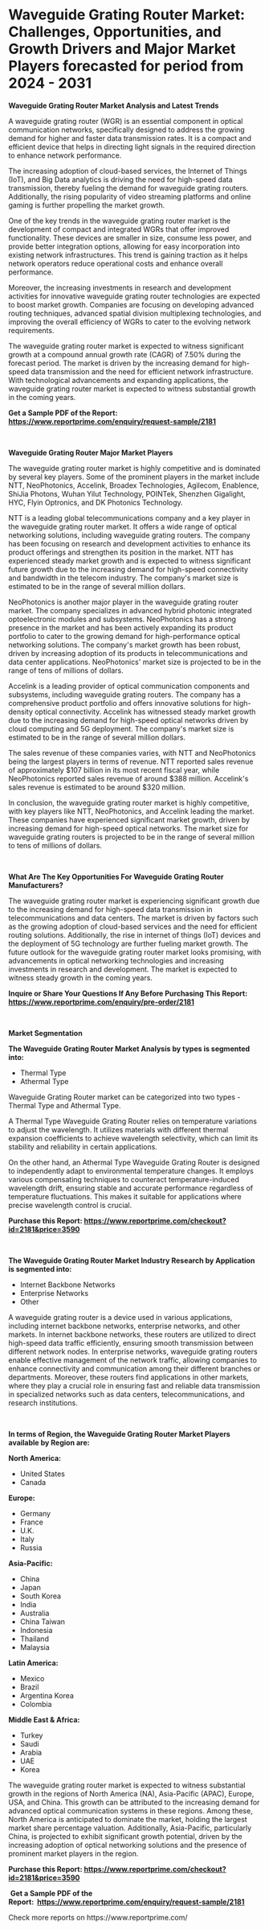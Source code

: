 <p><h1>Waveguide Grating Router Market: Challenges, Opportunities, and Growth Drivers and Major Market Players forecasted for period from 2024 - 2031</h1></p><p><strong>Waveguide Grating Router Market Analysis and Latest Trends</strong></p>
<p><p>A waveguide grating router (WGR) is an essential component in optical communication networks, specifically designed to address the growing demand for higher and faster data transmission rates. It is a compact and efficient device that helps in directing light signals in the required direction to enhance network performance.</p><p>The increasing adoption of cloud-based services, the Internet of Things (IoT), and Big Data analytics is driving the need for high-speed data transmission, thereby fueling the demand for waveguide grating routers. Additionally, the rising popularity of video streaming platforms and online gaming is further propelling the market growth.</p><p>One of the key trends in the waveguide grating router market is the development of compact and integrated WGRs that offer improved functionality. These devices are smaller in size, consume less power, and provide better integration options, allowing for easy incorporation into existing network infrastructures. This trend is gaining traction as it helps network operators reduce operational costs and enhance overall performance.</p><p>Moreover, the increasing investments in research and development activities for innovative waveguide grating router technologies are expected to boost market growth. Companies are focusing on developing advanced routing techniques, advanced spatial division multiplexing technologies, and improving the overall efficiency of WGRs to cater to the evolving network requirements.</p><p>The waveguide grating router market is expected to witness significant growth at a compound annual growth rate (CAGR) of 7.50% during the forecast period. The market is driven by the increasing demand for high-speed data transmission and the need for efficient network infrastructure. With technological advancements and expanding applications, the waveguide grating router market is expected to witness substantial growth in the coming years.</p></p>
<p><strong>Get a Sample PDF of the Report:&nbsp; <a href="https://www.reportprime.com/enquiry/request-sample/2181">https://www.reportprime.com/enquiry/request-sample/2181</a></strong></p>
<p>&nbsp;</p>
<p><strong>Waveguide Grating Router Major Market Players</strong></p>
<p><p>The waveguide grating router market is highly competitive and is dominated by several key players. Some of the prominent players in the market include NTT, NeoPhotonics, Accelink, Broadex Technologies, Agilecom, Enablence, ShiJia Photons, Wuhan Yilut Technology, POINTek, Shenzhen Gigalight, HYC, Flyin Optronics, and DK Photonics Technology.</p><p>NTT is a leading global telecommunications company and a key player in the waveguide grating router market. It offers a wide range of optical networking solutions, including waveguide grating routers. The company has been focusing on research and development activities to enhance its product offerings and strengthen its position in the market. NTT has experienced steady market growth and is expected to witness significant future growth due to the increasing demand for high-speed connectivity and bandwidth in the telecom industry. The company's market size is estimated to be in the range of several million dollars.</p><p>NeoPhotonics is another major player in the waveguide grating router market. The company specializes in advanced hybrid photonic integrated optoelectronic modules and subsystems. NeoPhotonics has a strong presence in the market and has been actively expanding its product portfolio to cater to the growing demand for high-performance optical networking solutions. The company's market growth has been robust, driven by increasing adoption of its products in telecommunications and data center applications. NeoPhotonics' market size is projected to be in the range of tens of millions of dollars.</p><p>Accelink is a leading provider of optical communication components and subsystems, including waveguide grating routers. The company has a comprehensive product portfolio and offers innovative solutions for high-density optical connectivity. Accelink has witnessed steady market growth due to the increasing demand for high-speed optical networks driven by cloud computing and 5G deployment. The company's market size is estimated to be in the range of several million dollars.</p><p>The sales revenue of these companies varies, with NTT and NeoPhotonics being the largest players in terms of revenue. NTT reported sales revenue of approximately $107 billion in its most recent fiscal year, while NeoPhotonics reported sales revenue of around $388 million. Accelink's sales revenue is estimated to be around $320 million.</p><p>In conclusion, the waveguide grating router market is highly competitive, with key players like NTT, NeoPhotonics, and Accelink leading the market. These companies have experienced significant market growth, driven by increasing demand for high-speed optical networks. The market size for waveguide grating routers is projected to be in the range of several million to tens of millions of dollars.</p></p>
<p>&nbsp;</p>
<p><strong>What Are The Key Opportunities For Waveguide Grating Router Manufacturers?</strong></p>
<p><p>The waveguide grating router market is experiencing significant growth due to the increasing demand for high-speed data transmission in telecommunications and data centers. The market is driven by factors such as the growing adoption of cloud-based services and the need for efficient routing solutions. Additionally, the rise in internet of things (IoT) devices and the deployment of 5G technology are further fueling market growth. The future outlook for the waveguide grating router market looks promising, with advancements in optical networking technologies and increasing investments in research and development. The market is expected to witness steady growth in the coming years.</p></p>
<p><strong>Inquire or Share Your Questions If Any Before Purchasing This Report: <a href="https://www.reportprime.com/enquiry/pre-order/2181">https://www.reportprime.com/enquiry/pre-order/2181</a></strong></p>
<p>&nbsp;</p>
<p><strong>Market Segmentation</strong></p>
<p><strong>The Waveguide Grating Router Market Analysis by types is segmented into:</strong></p>
<p><ul><li>Thermal Type</li><li>Athermal Type</li></ul></p>
<p><p>Waveguide Grating Router market can be categorized into two types - Thermal Type and Athermal Type. </p><p>A Thermal Type Waveguide Grating Router relies on temperature variations to adjust the wavelength. It utilizes materials with different thermal expansion coefficients to achieve wavelength selectivity, which can limit its stability and reliability in certain applications.</p><p>On the other hand, an Athermal Type Waveguide Grating Router is designed to independently adapt to environmental temperature changes. It employs various compensating techniques to counteract temperature-induced wavelength drift, ensuring stable and accurate performance regardless of temperature fluctuations. This makes it suitable for applications where precise wavelength control is crucial.</p></p>
<p><strong>Purchase this Report:&nbsp;<a href="https://www.reportprime.com/checkout?id=2181&price=3590">https://www.reportprime.com/checkout?id=2181&price=3590</a></strong></p>
<p>&nbsp;</p>
<p><strong>The Waveguide Grating Router Market Industry Research by Application is segmented into:</strong></p>
<p><ul><li>Internet Backbone Networks</li><li>Enterprise Networks</li><li>Other</li></ul></p>
<p><p>A waveguide grating router is a device used in various applications, including internet backbone networks, enterprise networks, and other markets. In internet backbone networks, these routers are utilized to direct high-speed data traffic efficiently, ensuring smooth transmission between different network nodes. In enterprise networks, waveguide grating routers enable effective management of the network traffic, allowing companies to enhance connectivity and communication among their different branches or departments. Moreover, these routers find applications in other markets, where they play a crucial role in ensuring fast and reliable data transmission in specialized networks such as data centers, telecommunications, and research institutions.</p></p>
<p>&nbsp;</p>
<p><strong>In terms of Region, the Waveguide Grating Router Market Players available by Region are:</strong></p>
<p>
    <p> <strong> North America: </strong>
        <ul>
            <li>United States</li>
            <li>Canada</li>
        </ul>
        </p> 
    <p> <strong> Europe: </strong>
        <ul>
            <li>Germany</li>
            <li>France</li>
            <li>U.K.</li>
            <li>Italy</li>
            <li>Russia</li>
        </ul>
        </p> 
    <p> <strong> Asia-Pacific: </strong>
        <ul>
            <li>China</li>
            <li>Japan</li>
            <li>South Korea</li>
            <li>India</li>
            <li>Australia</li>
            <li>China Taiwan</li>
            <li>Indonesia</li>
            <li>Thailand</li>
            <li>Malaysia</li>
        </ul>
        </p> 
    <p> <strong> Latin America: </strong>
        <ul>
            <li>Mexico</li>
            <li>Brazil</li>
            <li>Argentina Korea</li>
            <li>Colombia</li>
        </ul>
        </p> 
    <p> <strong> Middle East & Africa: </strong>
        <ul>
            <li>Turkey</li>
            <li>Saudi</li>
            <li>Arabia</li>
            <li>UAE</li>
            <li>Korea</li>
        </ul>
    </p>
    </p>
<p><p>The waveguide grating router market is expected to witness substantial growth in the regions of North America (NA), Asia-Pacific (APAC), Europe, USA, and China. This growth can be attributed to the increasing demand for advanced optical communication systems in these regions. Among these, North America is anticipated to dominate the market, holding the largest market share percentage valuation. Additionally, Asia-Pacific, particularly China, is projected to exhibit significant growth potential, driven by the increasing adoption of optical networking solutions and the presence of prominent market players in the region.</p></p>
<p><strong>Purchase this Report: <a href="https://www.reportprime.com/checkout?id=2181&price=3590">https://www.reportprime.com/checkout?id=2181&price=3590</a></strong></p>
<p>&nbsp;<strong>Get a Sample PDF of the Report:&nbsp;&nbsp;<a href="https://www.reportprime.com/enquiry/request-sample/2181">https://www.reportprime.com/enquiry/request-sample/2181</a></strong></p>
<p><strong></strong></p>
<p>Check more reports on https://www.reportprime.com/</p>